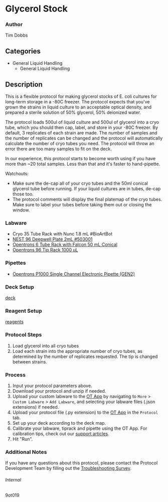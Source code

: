 # Glycerol Stock


### Author
Tim Dobbs


## Categories
* General Liquid Handling
	* General Liquid Handling


## Description
This is a flexible protocol for making glycerol stocks of E. coli cultures for long-term storage in a -80C freezer. The protocol expects that you've grown the strains in liquid culture to an acceptable optical density, and prepared a sterile solution of 50% glycerol, 50% deionized water.

The protocol loads 500ul of liquid culture and 500ul of glycerol into a cryo tube, which you should then cap, label, and store in your -80C freezer. By default, 3 replicates of each strain are made. The number of samples and the number of replicates can be changed and the protocol will automatically calculate the number of cryo tubes you need. The protocol will throw an error there are too many samples to fit on the deck.

In our experience, this protocol starts to become worth using if you have more than ~20 total samples. Less than that and it's faster to hand-pipette.

Watchouts:
- Make sure the de-cap all of your cryo tubes and the 50ml conical glycerol tube before running. If your liquid cultures are in tubes, de-cap those too.
- The protocol comments will display the final platemap of the cryo tubes. Make sure to label your tubes before taking them out or closing the window.


### Labware
* Cryo 35 Tube Rack with Nunc 1.8 mL #BioArtBot
* [NEST 96 Deepwell Plate 2mL #503001](http://www.cell-nest.com/page94?product_id=101&_l=en)
* [Opentrons 6 Tube Rack with Falcon 50 mL Conical](https://shop.opentrons.com/collections/opentrons-tips/products/tube-rack-set-1)
* [Opentrons 96 Tip Rack 1000 µL](https://shop.opentrons.com/collections/opentrons-tips/products/opentrons-1000ul-tips)


### Pipettes
* [Opentrons P1000 Single Channel Electronic Pipette (GEN2)](https://shop.opentrons.com/single-channel-electronic-pipette-p20/)


### Deck Setup
[deck](https://drive.google.com/open?id=1KDbr6pEu0CT6NpcVpTAkZRpqyCJ2hkdY)


### Reagent Setup
[reagents](https://drive.google.com/open?id=1jAmqDEEdMpelM5_yBAuGAZbuoY282pav)


### Protocol Steps
1. Load glycerol into all cryo tubes
2. Load each strain into the appropriate number of cryo tubes, as determined by the number of replicates requested. The tip is changed between strains. 


### Process
1. Input your protocol parameters above.
2. Download your protocol and unzip if needed.
3. Upload your custom labware to the [OT App](https://opentrons.com/ot-app) by navigating to `More` > `Custom Labware` > `Add Labware`, and selecting your labware files (.json extensions) if needed.
4. Upload your protocol file (.py extension) to the [OT App](https://opentrons.com/ot-app) in the `Protocol` tab.
5. Set up your deck according to the deck map.
6. Calibrate your labware, tiprack and pipette using the OT App. For calibration tips, check out our [support articles](https://support.opentrons.com/en/collections/1559720-guide-for-getting-started-with-the-ot-2).
7. Hit "Run".


### Additional Notes
If you have any questions about this protocol, please contact the Protocol Development Team by filling out the [Troubleshooting Survey](https://protocol-troubleshooting.paperform.co/).


###### Internal
9ot019
